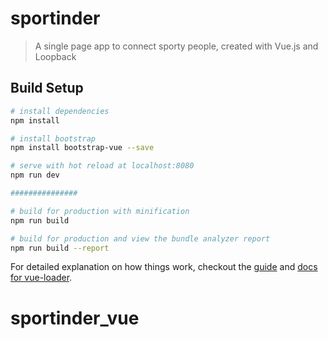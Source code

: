 # sportinder

> A single page app to connect sporty people,
created with Vue.js and Loopback

## Build Setup

``` bash
# install dependencies
npm install

# install bootstrap
npm install bootstrap-vue --save

# serve with hot reload at localhost:8080
npm run dev

###############

# build for production with minification
npm run build

# build for production and view the bundle analyzer report
npm run build --report
```

For detailed explanation on how things work, checkout the [guide](http://vuejs-templates.github.io/webpack/) and [docs for vue-loader](http://vuejs.github.io/vue-loader).
# sportinder_vue


